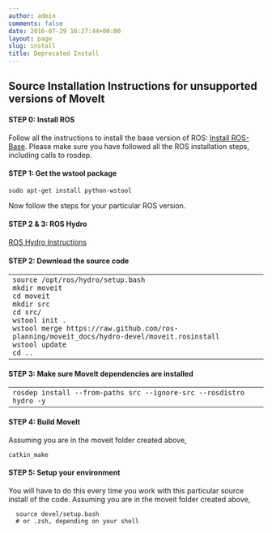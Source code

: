 ```yaml
---
author: admin
comments: false
date: 2016-07-29 16:27:44+00:00
layout: page
slug: install
title: Deprecated Install
---
```


## Source Installation Instructions for unsupported versions of MoveIt


#### **STEP 0: Install ROS**


Follow all the instructions to install the base version of ROS: [Install ROS-Base](http://www.ros.org/wiki/hydro/Installation/Ubuntu). Please make sure you have followed all the ROS installation steps, including calls to rosdep.


#### **STEP 1: Get the wstool package**


`sudo apt-get install python-wstool`

Now follow the steps for your particular ROS version.

#### **STEP 2 & 3: ROS Hydro**
<div class="accordion" id="accordion4">
  <div class="accordion-group">
    <div class="accordion-heading">
      <a class="accordion-toggle" data-toggle="collapse" data-parent="#accordion4" href="#collapseThree">
        ROS Hydro Instructions
      </a>
    </div>
    <div id="collapseThree" class="accordion-body collapse">
      <div class="toggle_content" style="display: block;"><p></p>
      <h4>STEP 2: Download the source code</h4>
      <div><div id="highlighter_439348" class="syntaxhighlighter nogutter  bash"><table border="0" cellpadding="0" cellspacing="0"><tbody><tr><td class="code"><div class="container"><div class="line number1 index0 alt2 highlighted"><code class="bash functions">source /opt/ros/hydro/setup.bash</code></div><div class="line number2 index1 alt1 highlighted"><code class="bash functions">mkdir moveit</code></div><div class="line number3 index2 alt2 highlighted"><code class="bash functions">cd moveit</code></div><div class="line number4 index3 alt1 highlighted"><code class="bash functions">mkdir src</code></div><div class="line number5 index4 alt2 highlighted"><code class="bash functions">cd src/</code></div><div class="line number6 index5 alt1 highlighted"><code class="bash plain">wstool init .</code></div><div class="line number7 index6 alt2 highlighted"><code class="bash plain">wstool merge https://raw.github.com/ros-planning/moveit_docs/hydro-devel/moveit.rosinstall</code></div><div class="line number8 index7 alt1 highlighted"><code class="bash plain">wstool update</code></div><div class="line number9 index8 alt2 highlighted"><code class="bash functions">cd ..</code></div></div></td></tr></tbody></table></div></div>
      <h4>STEP 3: Make sure MoveIt dependencies are installed</h4>
      <div><div id="highlighter_550652" class="syntaxhighlighter nogutter  bash"><table border="0" cellpadding="0" cellspacing="0"><tbody><tr><td class="code"><div class="container"><div class="line number1 index0 alt2 highlighted"><code class="bash plain">rosdep install --from-paths src --ignore-src --rosdistro hydro -y</code></div></div></td></tr></tbody></table></div></div>
      <p></p></div>
    </div>
  </div>
</div>

#### **STEP 4: Build MoveIt**


Assuming you are in the moveit folder created above,

`catkin_make`



#### **STEP 5: Setup your environment**


You will have to do this every time you work with this particular source install of the code. Assuming you are in the moveit folder created above,

```
  source devel/setup.bash
  # or .zsh, depending on your shell
```
